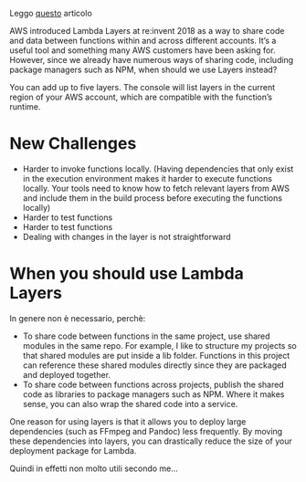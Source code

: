 Leggo [questo](https://lumigo.io/blog/lambda-layers-when-to-use-it/) articolo

AWS introduced Lambda Layers at re:invent 2018 as a way to share code and data between functions within and across different accounts. It’s a useful tool and something many AWS customers have been asking for. However, since we already have numerous ways of sharing code, including package managers such as NPM, when should we use Layers instead?

You can add up to five layers. The console will list layers in the current region of your AWS account, which are compatible with the function’s runtime.

# New Challenges
- Harder to invoke functions locally. (Having dependencies that only exist in the execution environment makes it harder to execute functions locally. Your tools need to know how to fetch relevant layers from AWS and include them in the build process before executing the functions locally)
- Harder to test functions
- Harder to test functions
- Dealing with changes in the layer is not straightforward

# When you should use Lambda Layers

In genere non è necessario, perchè:
- To share code between functions in the same project, use shared modules in the same repo. For example, I like to structure my projects so that shared modules are put inside a lib folder. Functions in this project can reference these shared modules directly since they are packaged and deployed together.
- To share code between functions across projects, publish the shared code as libraries to package managers such as NPM. Where it makes sense, you can also wrap the shared code into a service.

One reason for using layers is that it allows you to deploy large dependencies (such as FFmpeg and Pandoc) less frequently.
By moving these dependencies into layers, you can drastically reduce the size of your deployment package for Lambda.

Quindi in effetti non molto utili secondo me...

